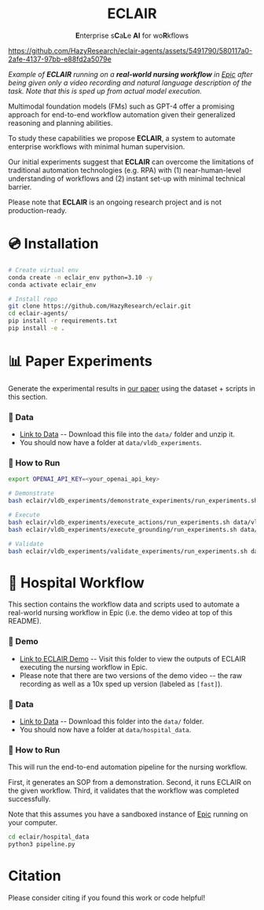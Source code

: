 <div align="center">
    <h1>ECLAIR</h1>
    <p><strong>E</strong>nterprise s<strong>C</strong>a<strong>L</strong>e <strong>AI</strong> for wo<strong>R</strong>kflows</p>
</div>



https://github.com/HazyResearch/eclair-agents/assets/5491790/580117a0-2afe-4137-97bb-e88fd2a5079e



*Example of **ECLAIR** running on a **real-world nursing workflow** in [Epic](https://www.epic.com/) after being given only a video recording and natural language description of the task. Note that this is sped up from actual model execution.*

Multimodal foundation models (FMs) such as GPT-4 offer a promising approach for end-to-end workflow automation given their generalized reasoning and planning abilities. 

To study these capabilities we propose **ECLAIR**, a system to automate enterprise workflows with minimal human supervision. 

Our initial experiments suggest that **ECLAIR** can overcome the limitations of traditional automation technologies (e.g. RPA) with (1) near-human-level understanding of workflows and (2) instant set-up with minimal technical barrier.

Please note that **ECLAIR** is an ongoing research project and is not production-ready.

# 💿 Installation

```bash
# Create virtual env
conda create -n eclair_env python=3.10 -y
conda activate eclair_env

# Install repo
git clone https://github.com/HazyResearch/eclair.git
cd eclair-agents/
pip install -r requirements.txt
pip install -e .
```

# 📊 Paper Experiments

Generate the experimental results in [our paper](TODO) using the dataset + scripts in this section. 

### 💾 Data

* [Link to Data](https://drive.google.com/drive/folders/1WL6pMfoAaar5uDEV-SWLalsAzEPsuzJp?usp=sharing) -- Download this file into the `data/` folder and unzip it.
* You should now have a folder at `data/vldb_experiments`.

### 🚀 How to Run

```bash
export OPENAI_API_KEY=<your_openai_api_key>

# Demonstrate
bash eclair/vldb_experiments/demonstrate_experiments/run_experiments.sh data/vldb_experiments/demos

# Execute
bash eclair/vldb_experiments/execute_actions/run_experiments.sh data/vldb_experiments/demos
bash eclair/vldb_experiments/execute_grounding/run_experiments.sh data/vldb_experiments/demos

# Validate
bash eclair/vldb_experiments/validate_experiments/run_experiments.sh data/vldb_experiments/demos
```

# 🏥 Hospital Workflow

This section contains the workflow data and scripts used to automate a real-world nursing workflow in Epic (i.e. the demo video at top of this README).

### 🎥 Demo

* [Link to ECLAIR Demo](https://drive.google.com/drive/folders/1U6fC67mDNlHQ0ikx-OOHx-7Bdv91XJ15?usp=drive_link) -- Visit this folder to view the outputs of ECLAIR executing the nursing workflow in Epic. 
* Please note that there are two versions of the demo video -- the raw recording as well as a 10x sped up version (labeled as `[fast]`).

### 💾 Data

* [Link to Data](https://drive.google.com/drive/folders/1TZp38_0IPf8aXFjh2UJa6AMdZyEyqCBA?usp=drive_link) -- Download this folder into the `data/` folder. 
* You should now have a folder at `data/hospital_data`.

### 🚀 How to Run

This will run the end-to-end automation pipeline for the nursing workflow. 

First, it generates an SOP from a demonstration. Second, it runs ECLAIR on the given workflow. Third, it validates that the workflow was completed successfully.

Note that this assumes you have a sandboxed instance of [Epic](https://www.epic.com/) running on your computer.

```bash
cd eclair/hospital_data
python3 pipeline.py
```

# Citation

Please consider citing if you found this work or code helpful!

```

```
